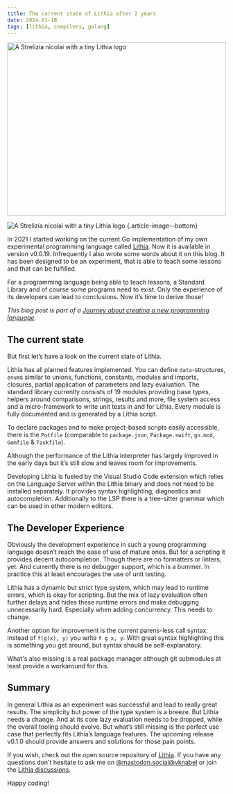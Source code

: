 ```yaml
---
title: The current state of Lithia after 2 years
date: 2024-01-18
tags: [lithia, compilers, golang]
---
```


<img src="/images/shared-posts/lithia-strelitzia-lush.jpeg" alt="A Strelizia nicolai with a tiny Lithia logo" title="The name and logo of the Lithia programming language are derived from the Strelitzia nicolai." style="max-height:400px;object-fit:cover;width:100%;object-position:bottom;">

![A Strelizia nicolai with a tiny Lithia logo](/images/shared-posts/lithia-strelitzia-lush.jpeg "The name and logo of the Lithia programming language are derived from the Strelitzia nicolai.")
{.article-image--bottom}

In 2021 I started working on the current Go implementation of my own experimental programming language called [Lithia](https://github.com/vknabel/lithia). Now it is available in version v0.0.19. Infrequently I also wrote some words about it on this blog.
It has been designed to be an experiment, that is able to teach some lessons and that can be fulfilled.

For a programming language being able to teach lessons, a Standard Library and of course some programs need to exist. Only the experience of its developers can lead to conclusions.
Now it’s time to derive those!

_This blog post is part of a [Journey about creating a new programming language](/posts/journey-about-creating-a-new-programming-language/)._


## The current state
But first let’s have a look on the current state of Lithia.

Lithia has all planned features implemented. You can define `data`-structures, `enum`s similar to unions, functions, constants, modules and imports, closures, partial application of  parameters and lazy evaluation.
The standard library currently consists of 19 modules providing base types, helpers around comparisons, strings, results and more, file system access and a micro-framework to write unit tests in and for Lithia. Every module is fully documented and is generated by a Lithia script.

To declare packages and to make project-based scripts easily accessible, there is the `Potfile` (comparable to `package.json`, `Package.swift`, `go.mod`, `Gemfile` & `Taskfile`).

Although the performance of the Lithia interpreter has largely improved in the early days but it’s still slow and leaves room for improvements.

Developing Lithia is fueled by the Visual Studio Code extension which relies on the Language Server within the Lithia binary and does not need to be installed separately.
It provides syntax highlighting, diagnostics and autocompletion. Additionally to the LSP there is a tree-sitter grammar which can be used in other modern editors.

## The Developer Experience
Obviously the development experience in such a young programming language doesn’t reach the ease of use of mature ones. But for a scripting it provides decent autocompletion.
Though there are no formatters or linters, yet. And currently there is no debugger support, which is a bummer. In practice this at least encourages the use of unit testing.

Lithia has a dynamic but strict type system, which may lead to runtime errors, which is okay for scripting. But the mix of lazy  evaluation often further delays and hides these runtime errors and make debugging unnecessarily hard. Especially when adding concurrency. This needs to change.

Another option for improvement is the current parens-less call syntax: instead of `f(g(x), y)` you write `f g x, y`. With great syntax highlighting this is something you get around, but syntax should be self-explanatory.

What's also missing is a real package manager although git submodules at least provide a workaround for this.

## Summary
In general Lithia as an experiment was successful and lead to really great results. The simplicity but power of the type system is a breeze. But Lithia needs a change. And at its core lazy evaluation needs to be dropped, while the overall tooling should evolve.
But what’s still missing is the perfect use case that perfectly fits Lithia’s language features.
The upcoming release v0.1.0 should provide answers and solutions for those pain points.

If you wish, check out the open source repository of [Lithia](https://github.com/vknabel/lithia). If you have any questions don't hesitate to ask me on [@mastodon.social@vknabel](https://mastodon.social/@vknabel) or join the [Lithia discussions](https://github.com/vknabel/lithia/discussions).

Happy coding!
